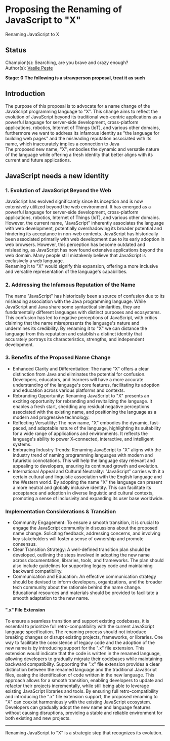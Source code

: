 # Proposing the Renaming of JavaScript to "X"
Renaming JavaScript to X

## Status
Champion(s): Searching, are you brave and crazy enough?<br>
Author(s): [Vasile Pește](https://github.com/Vasile-Peste)<br>

**Stage: 0**
**The following is a strawperson proposal, treat it as such**

## Introduction
The purpose of this proposal is to advocate for a name change of the JavaScript programming language to "X".
This change aims to reflect the evolution of JavaScript beyond its traditional web-centric applications
as a powerful language for server-side development, cross-platform applications, robotics, Internet of Things (IoT),
and various other domains, furthermore we want to address its infamous identity as "the language for building web pages"
and the misleading reputation associated with its name, which inaccurately implies a connection to Java<br>
The proposed new name, "X", embodies the dynamic and versatile nature of the language while offering a
fresh identity that better aligns with its current and future applications.

## JavaScript needs a new identity

### 1. Evolution of JavaScript Beyond the Web
JavaScript has evolved significantly since its inception and is now extensively utilized beyond the web environment.
It has emerged as a powerful language for server-side development, cross-platform applications, robotics, Internet of Things (IoT),
and various other domains. However, the current name, "JavaScript" inherently associates the language with web development,
potentially overshadowing its broader potential and hindering its acceptance in non-web contexts.
JavaScript has historically been associated primarily with web development due to its early adoption in web browsers.
However, this perception has become outdated and misleading, as JavaScript has now found extensive applications beyond the web domain.
Many people still mistakenly believe that JavaScript is exclusively a web language.<br>
Renaming it to "X" would signify this expansion, offering a more inclusive and versatile representation of the language's capabilities.

### 2. Addressing the Infamous Reputation of the Name
The name "JavaScript" has historically been a source of confusion due to its misleading association with the Java programming language.
While JavaScript and Java share some syntactical similarities, they are fundamentally different languages with distinct purposes and ecosystems.
This confusion has led to negative perceptions of JavaScript, with critics claiming that the name misrepresents the language's nature and undermines its credibility.
By renaming it to "X" we can distance the language from this reputation and establish a distinct identity that accurately portrays its characteristics, strengths, and independent development.

### 3. Benefits of the Proposed Name Change
- Enhanced Clarity and Differentiation: The name "X" offers a clear distinction from Java and eliminates the potential for confusion. Developers, educators, and learners will have a more accurate understanding of the language's core features, facilitating its adoption and education across various platforms and contexts.
- Rebranding Opportunity: Renaming JavaScript to "X" presents an exciting opportunity for rebranding and revitalizing the language. It enables a fresh start, shedding any residual negative perceptions associated with the existing name, and positioning the language as a modern and progressive technology.
- Reflecting Versatility: The new name, "X" embodies the dynamic, fast-paced, and adaptable nature of the language, highlighting its suitability for a wide range of applications and environments. It reflects the language's ability to power X-connected, interactive, and intelligent systems.
- Embracing Industry Trends: Renaming JavaScript to "X" aligns with the industry trend of naming programming languages with modern and futuristic connotations. This will help the language stay relevant and appealing to developers, ensuring its continued growth and evolution.
- International Appeal and Cultural Neutrality: "JavaScript" carries with it a certain cultural and linguistic association with the English language and the Western world. By adopting the name "X" the language can present a more neutral and globally inclusive identity. This can facilitate its acceptance and adoption in diverse linguistic and cultural contexts, promoting a sense of inclusivity and expanding its user base worldwide.

### Implementation Considerations & Transition
- Community Engagement: To ensure a smooth transition, it is crucial to engage the JavaScript community in discussions about the proposed name change. Soliciting feedback, addressing concerns, and involving key stakeholders will foster a sense of ownership and promote consensus.
- Clear Transition Strategy: A well-defined transition plan should be developed, outlining the steps involved in adopting the new name across documentation, libraries, tools, and frameworks. The plan should also include guidelines for supporting legacy code and maintaining backward compatibility.
- Communication and Education: An effective communication strategy should be devised to inform developers, organizations, and the broader tech community about the rationale behind the name change. Educational resources and materials should be provided to facilitate a smooth adaptation to the new name.

#### ".x" File Extension
To ensure a seamless transition and support existing codebases, it is essential to prioritize full retro-compatibility with the current JavaScript language specification. The renaming process should not introduce breaking changes or disrupt existing projects, frameworks, or libraries.
One way to facilitate the coexistence of legacy code and the adoption of the new name is by introducing support for the ".x" file extension. This extension would indicate that the code is written in the renamed language, allowing developers to gradually migrate their codebases while maintaining backward compatibility.
Supporting the ".x" file extension provides a clear distinction between the renamed language and the traditional JavaScript files, easing the identification of code written in the new language. This approach allows for a smooth transition, enabling developers to update and refactor their projects incrementally, while still being able to leverage existing JavaScript libraries and tools.
By ensuring full retro-compatibility and introducing the ".x" file extension support, the proposed renaming to "X" can coexist harmoniously with the existing JavaScript ecosystem. Developers can gradually adopt the new name and language features without causing disruptions, providing a stable and reliable environment for both existing and new projects.

----

Renaming JavaScript to "X" is a strategic step that recognizes its evolution.
